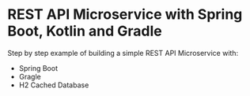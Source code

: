 # REST API Microservice with Spring Boot, Kotlin and Gradle

Step by step example of building a simple REST API Microservice with: 
* Spring Boot
* Gragle
* H2 Cached Database
